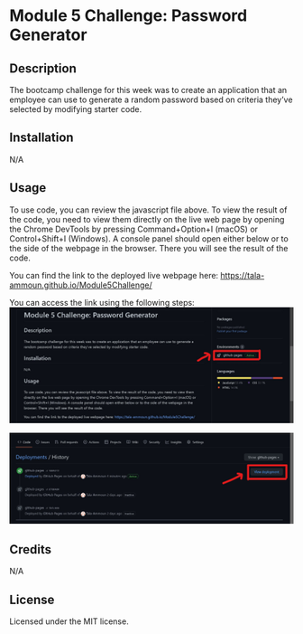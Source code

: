 # Module 5 Challenge: Password Generator

## Description
 
The bootcamp challenge for this week was to create an application that an employee can use to generate a random password based on criteria they’ve selected by modifying starter code. 

## Installation

N/A

## Usage

To use code, you can review the javascript file above. To view the result of the code, you need to view them directly on the live web page by opening the Chrome DevTools by pressing Command+Option+I (macOS) or Control+Shift+I (Windows). A console panel should open either below or to the side of the webpage in the browser. There you will see the result of the code.

You can find the link to the deployed live webpage here: 
https://tala-ammoun.github.io/Module5Challenge/


You can access the link using the following steps:
![How to find the live link.](assets/Screenshot1.jpg)

![How to find the live link.](assets/Screenshot2.jpg)

## Credits

N/A 

## License

Licensed under the MIT license.